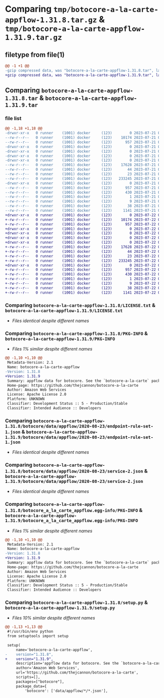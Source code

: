 # Comparing `tmp/botocore-a-la-carte-appflow-1.31.8.tar.gz` & `tmp/botocore-a-la-carte-appflow-1.31.9.tar.gz`

## filetype from file(1)

```diff
@@ -1 +1 @@
-gzip compressed data, was "botocore-a-la-carte-appflow-1.31.8.tar", last modified: Fri Jul 21 01:21:14 2023, max compression
+gzip compressed data, was "botocore-a-la-carte-appflow-1.31.9.tar", last modified: Sat Jul 22 01:20:17 2023, max compression
```

## Comparing `botocore-a-la-carte-appflow-1.31.8.tar` & `botocore-a-la-carte-appflow-1.31.9.tar`

### file list

```diff
@@ -1,18 +1,18 @@
-drwxr-xr-x   0 runner    (1001) docker     (123)        0 2023-07-21 01:21:14.414797 botocore-a-la-carte-appflow-1.31.8/
--rw-r--r--   0 runner    (1001) docker     (123)    10174 2023-07-21 01:21:14.000000 botocore-a-la-carte-appflow-1.31.8/LICENSE.txt
--rw-r--r--   0 runner    (1001) docker     (123)      957 2023-07-21 01:21:14.414797 botocore-a-la-carte-appflow-1.31.8/PKG-INFO
-drwxr-xr-x   0 runner    (1001) docker     (123)        0 2023-07-21 01:21:14.414797 botocore-a-la-carte-appflow-1.31.8/botocore/
-drwxr-xr-x   0 runner    (1001) docker     (123)        0 2023-07-21 01:21:14.414797 botocore-a-la-carte-appflow-1.31.8/botocore/data/
-drwxr-xr-x   0 runner    (1001) docker     (123)        0 2023-07-21 01:21:14.414797 botocore-a-la-carte-appflow-1.31.8/botocore/data/appflow/
-drwxr-xr-x   0 runner    (1001) docker     (123)        0 2023-07-21 01:21:14.414797 botocore-a-la-carte-appflow-1.31.8/botocore/data/appflow/2020-08-23/
--rw-r--r--   0 runner    (1001) docker     (123)    17628 2023-07-21 01:21:06.000000 botocore-a-la-carte-appflow-1.31.8/botocore/data/appflow/2020-08-23/endpoint-rule-set-1.json
--rw-r--r--   0 runner    (1001) docker     (123)       44 2023-07-21 01:21:06.000000 botocore-a-la-carte-appflow-1.31.8/botocore/data/appflow/2020-08-23/examples-1.json
--rw-r--r--   0 runner    (1001) docker     (123)       23 2023-07-21 01:21:06.000000 botocore-a-la-carte-appflow-1.31.8/botocore/data/appflow/2020-08-23/paginators-1.json
--rw-r--r--   0 runner    (1001) docker     (123)   233245 2023-07-21 01:21:06.000000 botocore-a-la-carte-appflow-1.31.8/botocore/data/appflow/2020-08-23/service-2.json
-drwxr-xr-x   0 runner    (1001) docker     (123)        0 2023-07-21 01:21:14.414797 botocore-a-la-carte-appflow-1.31.8/botocore_a_la_carte_appflow.egg-info/
--rw-r--r--   0 runner    (1001) docker     (123)      957 2023-07-21 01:21:14.000000 botocore-a-la-carte-appflow-1.31.8/botocore_a_la_carte_appflow.egg-info/PKG-INFO
--rw-r--r--   0 runner    (1001) docker     (123)      430 2023-07-21 01:21:14.000000 botocore-a-la-carte-appflow-1.31.8/botocore_a_la_carte_appflow.egg-info/SOURCES.txt
--rw-r--r--   0 runner    (1001) docker     (123)        1 2023-07-21 01:21:14.000000 botocore-a-la-carte-appflow-1.31.8/botocore_a_la_carte_appflow.egg-info/dependency_links.txt
--rw-r--r--   0 runner    (1001) docker     (123)        9 2023-07-21 01:21:14.000000 botocore-a-la-carte-appflow-1.31.8/botocore_a_la_carte_appflow.egg-info/top_level.txt
--rw-r--r--   0 runner    (1001) docker     (123)       38 2023-07-21 01:21:14.414797 botocore-a-la-carte-appflow-1.31.8/setup.cfg
--rw-r--r--   0 runner    (1001) docker     (123)     1141 2023-07-21 01:21:14.000000 botocore-a-la-carte-appflow-1.31.8/setup.py
+drwxr-xr-x   0 runner    (1001) docker     (123)        0 2023-07-22 01:20:17.552793 botocore-a-la-carte-appflow-1.31.9/
+-rw-r--r--   0 runner    (1001) docker     (123)    10174 2023-07-22 01:20:17.000000 botocore-a-la-carte-appflow-1.31.9/LICENSE.txt
+-rw-r--r--   0 runner    (1001) docker     (123)      957 2023-07-22 01:20:17.552793 botocore-a-la-carte-appflow-1.31.9/PKG-INFO
+drwxr-xr-x   0 runner    (1001) docker     (123)        0 2023-07-22 01:20:17.552793 botocore-a-la-carte-appflow-1.31.9/botocore/
+drwxr-xr-x   0 runner    (1001) docker     (123)        0 2023-07-22 01:20:17.552793 botocore-a-la-carte-appflow-1.31.9/botocore/data/
+drwxr-xr-x   0 runner    (1001) docker     (123)        0 2023-07-22 01:20:17.552793 botocore-a-la-carte-appflow-1.31.9/botocore/data/appflow/
+drwxr-xr-x   0 runner    (1001) docker     (123)        0 2023-07-22 01:20:17.552793 botocore-a-la-carte-appflow-1.31.9/botocore/data/appflow/2020-08-23/
+-rw-r--r--   0 runner    (1001) docker     (123)    17628 2023-07-22 01:20:09.000000 botocore-a-la-carte-appflow-1.31.9/botocore/data/appflow/2020-08-23/endpoint-rule-set-1.json
+-rw-r--r--   0 runner    (1001) docker     (123)       44 2023-07-22 01:20:09.000000 botocore-a-la-carte-appflow-1.31.9/botocore/data/appflow/2020-08-23/examples-1.json
+-rw-r--r--   0 runner    (1001) docker     (123)       23 2023-07-22 01:20:09.000000 botocore-a-la-carte-appflow-1.31.9/botocore/data/appflow/2020-08-23/paginators-1.json
+-rw-r--r--   0 runner    (1001) docker     (123)   233245 2023-07-22 01:20:09.000000 botocore-a-la-carte-appflow-1.31.9/botocore/data/appflow/2020-08-23/service-2.json
+drwxr-xr-x   0 runner    (1001) docker     (123)        0 2023-07-22 01:20:17.552793 botocore-a-la-carte-appflow-1.31.9/botocore_a_la_carte_appflow.egg-info/
+-rw-r--r--   0 runner    (1001) docker     (123)      957 2023-07-22 01:20:17.000000 botocore-a-la-carte-appflow-1.31.9/botocore_a_la_carte_appflow.egg-info/PKG-INFO
+-rw-r--r--   0 runner    (1001) docker     (123)      430 2023-07-22 01:20:17.000000 botocore-a-la-carte-appflow-1.31.9/botocore_a_la_carte_appflow.egg-info/SOURCES.txt
+-rw-r--r--   0 runner    (1001) docker     (123)        1 2023-07-22 01:20:17.000000 botocore-a-la-carte-appflow-1.31.9/botocore_a_la_carte_appflow.egg-info/dependency_links.txt
+-rw-r--r--   0 runner    (1001) docker     (123)        9 2023-07-22 01:20:17.000000 botocore-a-la-carte-appflow-1.31.9/botocore_a_la_carte_appflow.egg-info/top_level.txt
+-rw-r--r--   0 runner    (1001) docker     (123)       38 2023-07-22 01:20:17.552793 botocore-a-la-carte-appflow-1.31.9/setup.cfg
+-rw-r--r--   0 runner    (1001) docker     (123)     1141 2023-07-22 01:20:17.000000 botocore-a-la-carte-appflow-1.31.9/setup.py
```

### Comparing `botocore-a-la-carte-appflow-1.31.8/LICENSE.txt` & `botocore-a-la-carte-appflow-1.31.9/LICENSE.txt`

 * *Files identical despite different names*

### Comparing `botocore-a-la-carte-appflow-1.31.8/PKG-INFO` & `botocore-a-la-carte-appflow-1.31.9/PKG-INFO`

 * *Files 1% similar despite different names*

```diff
@@ -1,10 +1,10 @@
 Metadata-Version: 2.1
 Name: botocore-a-la-carte-appflow
-Version: 1.31.8
+Version: 1.31.9
 Summary: appflow data for botocore. See the `botocore-a-la-carte` package for more info.
 Home-page: https://github.com/thejcannon/botocore-a-la-carte
 Author: Amazon Web Services
 License: Apache License 2.0
 Platform: UNKNOWN
 Classifier: Development Status :: 5 - Production/Stable
 Classifier: Intended Audience :: Developers
```

### Comparing `botocore-a-la-carte-appflow-1.31.8/botocore/data/appflow/2020-08-23/endpoint-rule-set-1.json` & `botocore-a-la-carte-appflow-1.31.9/botocore/data/appflow/2020-08-23/endpoint-rule-set-1.json`

 * *Files identical despite different names*

### Comparing `botocore-a-la-carte-appflow-1.31.8/botocore/data/appflow/2020-08-23/service-2.json` & `botocore-a-la-carte-appflow-1.31.9/botocore/data/appflow/2020-08-23/service-2.json`

 * *Files identical despite different names*

### Comparing `botocore-a-la-carte-appflow-1.31.8/botocore_a_la_carte_appflow.egg-info/PKG-INFO` & `botocore-a-la-carte-appflow-1.31.9/botocore_a_la_carte_appflow.egg-info/PKG-INFO`

 * *Files 1% similar despite different names*

```diff
@@ -1,10 +1,10 @@
 Metadata-Version: 2.1
 Name: botocore-a-la-carte-appflow
-Version: 1.31.8
+Version: 1.31.9
 Summary: appflow data for botocore. See the `botocore-a-la-carte` package for more info.
 Home-page: https://github.com/thejcannon/botocore-a-la-carte
 Author: Amazon Web Services
 License: Apache License 2.0
 Platform: UNKNOWN
 Classifier: Development Status :: 5 - Production/Stable
 Classifier: Intended Audience :: Developers
```

### Comparing `botocore-a-la-carte-appflow-1.31.8/setup.py` & `botocore-a-la-carte-appflow-1.31.9/setup.py`

 * *Files 10% similar despite different names*

```diff
@@ -1,13 +1,13 @@
 #!/usr/bin/env python
 from setuptools import setup
 
 setup(
     name='botocore-a-la-carte-appflow',
-    version="1.31.8",
+    version="1.31.9",
     description='appflow data for botocore. See the `botocore-a-la-carte` package for more info.',
     author='Amazon Web Services',
     url='https://github.com/thejcannon/botocore-a-la-carte',
     scripts=[],
     packages=["botocore"],
     package_data={
         'botocore': ['data/appflow/*/*.json'],
```

